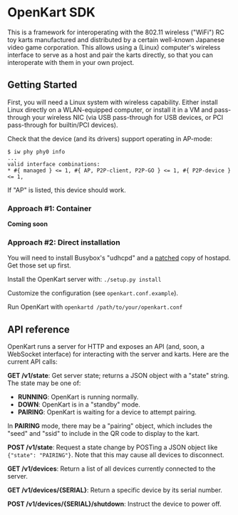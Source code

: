 OpenKart SDK
============

This is a framework for interoperating with the 802.11 wireless ("WiFi") RC toy
karts manufactured and distributed by a certain well-known Japanese video game
corporation. This allows using a (Linux) computer's wireless interface to serve
as a host and pair the karts directly, so that you can interoperate with them
in your own project.

Getting Started
---------------

First, you will need a Linux system with wireless capability. Either install
Linux directly on a WLAN-equipped computer, or install it in a VM and
pass-through your wireless NIC (via USB pass-through for USB devices, or PCI
pass-through for builtin/PCI devices).

Check that the device (and its drivers) support operating in AP-mode:
```
$ iw phy phy0 info
...
valid interface combinations:
* #{ managed } <= 1, #{ AP, P2P-client, P2P-GO } <= 1, #{ P2P-device } <= 1,
```

If "AP" is listed, this device should work.

### Approach #1: Container

**Coming soon**

### Approach #2: Direct installation

You will need to install Busybox's "udhcpd" and a
[patched](https://github.com/OpenKart-SDK/hostapd) copy of hostapd. Get those
set up first.

Install the OpenKart server with:
`./setup.py install`

Customize the configuration (see `openkart.conf.example`).

Run OpenKart with `openkartd /path/to/your/openkart.conf`

API reference
-------------

OpenKart runs a server for HTTP and exposes an API (and, soon, a WebSocket
interface) for interacting with the server and karts. Here are the current API
calls:

**GET /v1/state**: Get server state; returns a JSON object with a "state"
string. The state may be one of:
- **RUNNING**: OpenKart is running normally.
- **DOWN**: OpenKart is in a "standby" mode.
- **PAIRING**: OpenKart is waiting for a device to attempt pairing.

In **PAIRING** mode, there may be a "pairing" object, which includes the "seed"
and "ssid" to include in the QR code to display to the kart.

**POST /v1/state**: Request a state change by POSTing a JSON object like
`{"state": "PAIRING"}`. Note that this may cause all devices to disconnect.

**GET /v1/devices**: Return a list of all devices currently connected to the
server.

**GET /v1/devices/{SERIAL}**: Return a specific device by its serial number.

**POST /v1/devices/{SERIAL}/shutdown**: Instruct the device to power off.
